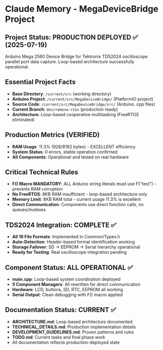 # Claude Memory - MegaDeviceBridge Project

## Project Status: PRODUCTION DEPLOYED ✅ (2025-07-19)
Arduino Mega 2560 Device Bridge for Tektronix TDS2024 oscilloscope parallel port data capture. Loop-based architecture successfully operational.

## Essential Project Facts
- **Base Directory**: `/current/src` (working directory)
- **Arduino Project**: `/current/src/MegaDeviceBridge/` (PlatformIO project)
- **Source Code**: `/current/src/MegaDeviceBridge/src/` (Arduino .cpp files)
- **Current Branch**: `dev/remove-rtos` (production ready)
- **Architecture**: Loop-based cooperative multitasking (FreeRTOS eliminated)

## Production Metrics (VERIFIED)
- **RAM Usage**: 11.3% (926/8192 bytes) - EXCELLENT efficiency
- **System Status**: 0 errors, stable operation confirmed
- **All Components**: Operational and tested on real hardware

## Critical Technical Rules
- **F() Macro MANDATORY**: ALL Arduino string literals must use F("text") - prevents RAM corruption
- **No FreeRTOS**: 8KB RAM insufficient - loop-based architecture only
- **Memory Limit**: 8KB RAM total - current usage 11.3% is excellent
- **Direct Communication**: Components use direct function calls, no queues/mutexes

## TDS2024 Integration: COMPLETE ✅
- **All 16 File Formats**: Implemented in Common/Types.h
- **Auto-Detection**: Header-based format identification working
- **Storage Failover**: SD → EEPROM → Serial hierarchy operational
- **Ready for Testing**: Real oscilloscope integration pending

## Component Status: ALL OPERATIONAL ✅
- **main.cpp**: Loop-based system coordination deployed
- **5 Component Managers**: All rewritten for direct communication
- **Hardware**: LCD, buttons, SD, RTC, EEPROM all working
- **Serial Output**: Clean debugging with F() macro applied

## Documentation Status: CURRENT ✅
- **ARCHITECTURE.md**: Loop-based architecture documented
- **TECHNICAL_DETAILS.md**: Production implementation details
- **DEVELOPMENT_GUIDELINES.md**: Proven patterns and rules
- **TODO.md**: Current tasks and final phase work
- All documentation reflects production-deployed state